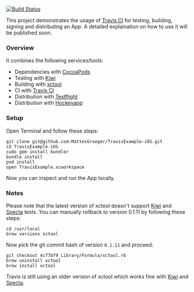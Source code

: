 [![Build Status](https://travis-ci.org/MattesGroeger/TravisExample-iOS.png?branch=master)](https://travis-ci.org/MattesGroeger/TravisExample-iOS)

This project demonstrates the usage of [Travis CI](http://www.travis-ci.org/) for testing, building, signing and distributing an App. A detailed explaination on how to use it will be published soon.

### Overview

It combines the following services/tools:
* Dependencies with [CocoaPods](http://cocoapods.org/)
* Testing with [Kiwi](https://github.com/allending/Kiwi)
* Building with [xctool](https://github.com/facebook/xctool)
* CI with [Travis CI](https://travis-ci.org/)
* Distribution with [Testflight](https://testflightapp.com/)
* Distribution with [Hockeyapp](http://hockeyapp.net/)

### Setup

Open Terminal and follow these steps:
```
git clone git@github.com:MattesGroeger/TravisExample-iOS.git
cd TravisExample-iOS
sudo gem install bundler
bundle install
pod install
open TravisExample.xcworkspace
```

Now you can inspect and run the App locally.

### Notes

Please note that the latest version of xctool doesn't support [Kiwi](https://github.com/allending/Kiwi) and [Specta](https://github.com/specta/specta) tests. You can manually rollback to version 0.1.11 by following these steps:

```
cd /usr/local
brew versions xctool
```

Now pick the git commit hash of version `0.1.11` and proceed:

```
git checkout 4cf7bf9 Library/Formula/xctool.rb
brew uninstall xctool
brew install xctool
```

Travis is still using an older version of xctool which works fine with [Kiwi](https://github.com/allending/Kiwi) and [Specta](https://github.com/specta/specta).
